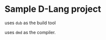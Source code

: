 Sample D-Lang project
=======================================

uses `dub` as the build tool

uses `dmd` as the compiler.
